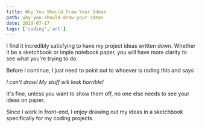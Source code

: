 ```yaml
---
title: Why You Should Draw Your Ideas
path: why-you-should-draw-your-ideas
date: 2019-07-17
tags: ['coding','art']
---
```


I find it incredibly satisfying to have my project ideas written down. Whether it be a sketchbook or imple notebook paper, you will have more clarity to see what you're trying to do.

Before I continue, I just need to point out to whoever is rading this and says 

_I can't draw! My stuff will look horrible!_ 

It's fine, unless you want to show them off, no one else needs to see your ideas on paper.

<!-- ![Hacktober 2018 t-shirt](./images/hacktober-2018.jpg)
_Hacktober swag_ -->

Since I work in front-end, I enjoy drawing out my ideas in a sketchbook specifically for my coding projects.

